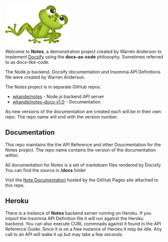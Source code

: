 # Notes

<img src="docs/assets/frog.png" alt="drawing" style="width:200px;margin-top:-80px;"/>


Welcome to **Notes**, a demonstration project created by Warren Anderson to implement [Docsify](https://docsify.js.org) using the **docs-as-code** philosophy. Sometimes referred to as docs-like-code.

The Node.js backend, Docsify documentation and Insomnia API Definitions file were created by Warren Anderson.

The Notes project is in separate GitHub repos.

- [wkande/notes](https://www.github.com/wkande/notes) - Node.js backend API server
- [wkande/notes-docs-v1.0](https://www.github.com/wkande/notes-docs-v1.0) - Documentation

As new versions of the documentation are created each will be in their own repo. The repo name will end with the version number.

## Documentation

This repo maintains the the API Reference and other Doucmentation for the Notes project. The repo name contains the version of the documentation within.

All documentation for Notes is a set of markdown files rendered by Docisfy. You can find the source in **/docs** folder

Visit the [Note Documentation](https://wkande.github.io/notes-docs-v1.0) hosted by the GitHub Pages site attached to this repo.

## Heroku

There is a instance of **Notes** backend server running on Heroku. If you import the Insomnia API Definition file it will run against the Heroku backend. You can also execute CURL commnads against it found in the API Reference Guide. Since it is on a free instance of Heroku it may be idle. Any call to an API will wake it up but may take a few seconds.
